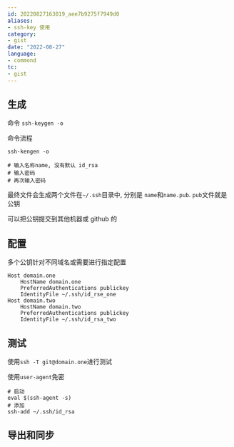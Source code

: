 ```yaml
---
id: 20220827163019_aee7b9275f7949d0
aliases:
- ssh-key 使用
category:
- gist
date: "2022-08-27"
language:
- commond
tc:
- gist
---
```


## 生成

命令 `ssh-keygen -o`

命令流程
```
ssh-kengen -o

# 输入名称name, 没有默认 id_rsa
# 输入密码
# 再次输入密码
```

最终文件会生成两个文件在`~/.ssh`目录中, 分别是 `name`和`name.pub`. `pub`文件就是公钥

可以把公钥提交到其他机器或 github 的

## 配置

多个公钥针对不同域名或需要进行指定配置

```
Host domain.one
    HostName domain.one
    PreferredAuthentications publickey
    IdentityFile ~/.ssh/id_rse_one
Host domain.two
    HostName domain.two
    PreferredAuthentications publickey
    IdentityFile ~/.ssh/id_rsa_two
```


## 测试
使用`ssh -T git@domain.one`进行测试

使用`user-agent`免密
```
# 启动
eval $(ssh-agent -s)
# 添加
ssh-add ~/.ssh/id_rsa
```

## 导出和同步
